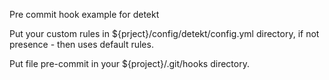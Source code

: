 Pre commit hook example for detekt

Put your custom rules in ${prject}/config/detekt/config.yml directory, if not presence - then uses default rules.

Put file pre-commit in your ${project}/.git/hooks directory.
